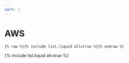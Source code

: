 ```yaml
---
sort: 1
---
```


# AWS

```
{% raw %}{% include list.liquid all=true %}{% endraw %}
```

{% include list.liquid all=true %}
